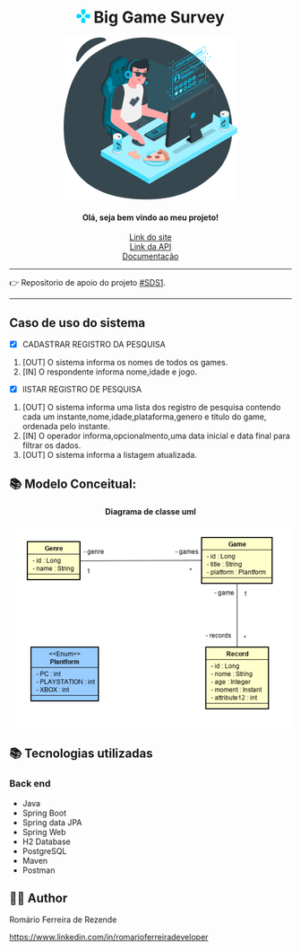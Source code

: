 <div align="center">
  <H1><img src="https://github.com/Romariorfr/Big-Game-Survey/blob/master/backend/assets/logo.png"/> Big Game Survey</H1>
  <img src="https://github.com/Romariorfr/Big-Game-Survey/blob/master/backend/assets/gamer.png"/> 
  <H4>Olá, seja bem vindo ao meu projeto!</H4>
  
  
  <a href="https://dsmovie-romariof.netlify">Link do site</a><br>
  <a href="https://sds1-romario.herokuapp.com/">Link da API</a><br>
  <a href="https://romario-dsmovie.herokuapp.com/swagger-ui.html">Documentação</a>

  
</div>

---

:point_right: Repositorio de apoio do projeto [#SDS1](https://github.com/devsuperior/sds1). 

---


## Caso de uso do sistema
- [X] CADASTRAR REGISTRO DA PESQUISA
1. [OUT] O sistema informa os nomes de todos os games.
2. [IN] O respondente informa nome,idade e jogo.

- [X] lISTAR REGISTRO DE PESQUISA
1. [OUT] O sistema informa uma lista dos registro de pesquisa contendo cada um instante,nome,idade,plataforma,genero e titulo do game, ordenada pelo instante.
2. [IN] O operador informa,opcionalmento,uma data inicial e data final para filtrar os dados.
3. [OUT] O sistema informa a listagem atualizada.

## 📚 Modelo Conceitual:

<div align="center">
  <h4>Diagrama de classe uml</h4>
  <img src="https://github.com/Romariorfr/Big-Game-Survey/blob/master/backend/assets/uml%20sds1.png" alt="uml project"/>
</div>



## :books: Tecnologias utilizadas
### Back end
- Java
- Spring Boot
- Spring data JPA
- Spring Web
- H2 Database
- PostgreSQL
- Maven
- Postman

## :astronaut: Author 

Romário Ferreira de Rezende

https://www.linkedin.com/in/romarioferreiradeveloper

